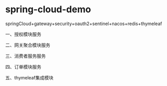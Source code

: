# spring-cloud-demo
springCloud+gateway+security+oauth2+sentinel+nacos+redis+thymeleaf

一、授权模块服务

二、网关聚合模块服务

三、消费者服务服务

四、订单模块服务

五、thymeleaf集成模块
